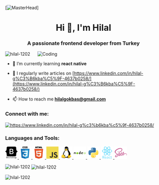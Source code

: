 [![MasterHead](https://octodex.github.com/images/yogitocat.png)]
<h1 align="center">Hi 👋, I'm Hilal</h1>
<h3 align="center">A passionate frontend developer from Turkey</h3>
<img align="right" alt="Coding" width="400" src="https://user-images.githubusercontent.com/19292210/88347096-c067a980-ccfe-11ea-8a06-bdaf552fee06.gif">

<p align="left"> <img src="https://komarev.com/ghpvc/?username=hilal-1202&label=Profile%20views&color=0e75b6&style=flat" alt="hilal-1202" /> </p>

- 🌱 I’m currently learning **react native**

- 📝 I regularly write articles on [https://www.linkedin.com/in/hilal-g%C3%B6kba%C5%9F-4637b0258/](https://www.linkedin.com/in/hilal-g%C3%B6kba%C5%9F-4637b0258/)

- 📫 How to reach me **hilalgokbas@gmail.com**

<h3 align="left">Connect with me:</h3>
<p align="left">
<a href="https://linkedin.com/in/https://www.linkedin.com/in/hilal-g%c3%b6kba%c5%9f-4637b0258/" target="blank"><img align="center" src="https://raw.githubusercontent.com/rahuldkjain/github-profile-readme-generator/master/src/images/icons/Social/linked-in-alt.svg" alt="https://www.linkedin.com/in/hilal-g%c3%b6kba%c5%9f-4637b0258/" height="30" width="40" /></a>
</p>

<h3 align="left">Languages and Tools:</h3>
<p align="left"> <a href="https://getbootstrap.com" target="_blank" rel="noreferrer"> <img src="https://raw.githubusercontent.com/devicons/devicon/master/icons/bootstrap/bootstrap-plain-wordmark.svg" alt="bootstrap" width="40" height="40"/> </a> <a href="https://www.w3schools.com/css/" target="_blank" rel="noreferrer"> <img src="https://raw.githubusercontent.com/devicons/devicon/master/icons/css3/css3-original-wordmark.svg" alt="css3" width="40" height="40"/> </a> <a href="https://www.w3.org/html/" target="_blank" rel="noreferrer"> <img src="https://raw.githubusercontent.com/devicons/devicon/master/icons/html5/html5-original-wordmark.svg" alt="html5" width="40" height="40"/> </a> <a href="https://developer.mozilla.org/en-US/docs/Web/JavaScript" target="_blank" rel="noreferrer"> <img src="https://raw.githubusercontent.com/devicons/devicon/master/icons/javascript/javascript-original.svg" alt="javascript" width="40" height="40"/> </a> <a href="https://www.linux.org/" target="_blank" rel="noreferrer"> <img src="https://raw.githubusercontent.com/devicons/devicon/master/icons/linux/linux-original.svg" alt="linux" width="40" height="40"/> </a> <a href="https://nodejs.org" target="_blank" rel="noreferrer"> <img src="https://raw.githubusercontent.com/devicons/devicon/master/icons/nodejs/nodejs-original-wordmark.svg" alt="nodejs" width="40" height="40"/> </a> <a href="https://www.python.org" target="_blank" rel="noreferrer"> <img src="https://raw.githubusercontent.com/devicons/devicon/master/icons/python/python-original.svg" alt="python" width="40" height="40"/> </a> <a href="https://reactjs.org/" target="_blank" rel="noreferrer"> <img src="https://raw.githubusercontent.com/devicons/devicon/master/icons/react/react-original-wordmark.svg" alt="react" width="40" height="40"/> </a> <a href="https://sass-lang.com" target="_blank" rel="noreferrer"> <img src="https://raw.githubusercontent.com/devicons/devicon/master/icons/sass/sass-original.svg" alt="sass" width="40" height="40"/> </a> </p>

<p><img align="left" src="https://github-readme-stats.vercel.app/api/top-langs?username=hilal-1202&show_icons=true&locale=en&layout=compact" alt="hilal-1202" /></p>

<p>&nbsp;<img align="center" src="https://github-readme-stats.vercel.app/api?username=hilal-1202&show_icons=true&locale=en" alt="hilal-1202" /></p>

<p><img align="center" src="https://github-readme-streak-stats.herokuapp.com/?user=hilal-1202&" alt="hilal-1202" /></p>


